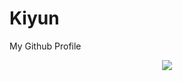 # Kiyun
My Github Profile
<p align="center">
    <!--
    <img
        src="https://github-readme-stats.vercel.app/api?username=mahanmoulaei&show_icons=true&theme=outrun&text_color=fff&icon_color=ff0095&border_color=ff0000&title_color=00ff33&bg_color=22085e&hide=stars,issues&count_private=true&include_all_commits=true"
    />
    <br>
    -->
    <img
        src="https://github-readme-stats.vercel.app/api/top-langs/?username=kianrohi&langs_count=10&hide=scss,less,hack"
    />
</p>
